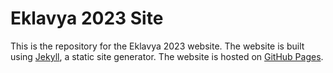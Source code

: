 # Eklavya 2023 Site

This is the repository for the Eklavya 2023 website. The website is built using [Jekyll](https://jekyllrb.com/), a static site generator. The website is hosted on [GitHub Pages](https://pages.github.com/).